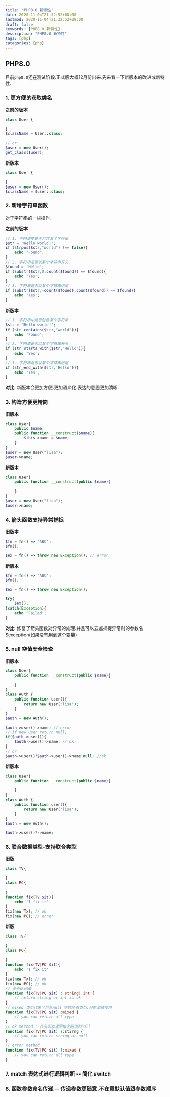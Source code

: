 ```yaml
---
title: "PHP8.0 新特性"
date: 2020-11-04T21:32:52+08:00
lastmod: 2020-11-04T21:32:52+08:00
draft: false
keywords: [PHP8.0 新特性]
description: "PHP8.0 新特性"
tags: [php]
categories: [php]
---
```


## PHP8.0

目前`php8.0`还在测试阶段.正式版大概12月份出来.先来看一下新版本的改进或新特性.

### 1. 更方便的获取类名

**之前的版本**

```php
class User {
    
}
$className = User::class; 

// or 
$user = new User();
get_class($user);
```

**新版本**

```php
class User {
    
}
$user = new User();
$className = $user::class;
```

### 2. 新增字符串函数

对于字符串的一些操作.

**之前的版本**

```php
// 1. 字符串中是否包含某个字符串
$str = 'Hello world!';
if (strpos($str,"world") !== false){
    echo "Found";
}
// 2. 字符串是否以某个字符串开头
$found = 'Hello';
if (substr($str,0,count($found)) == $found){
    echo 'Yes';
}
// 3. 字符串是否以某个字符串结尾
if (substr($str,-count($found),count($found)) == $found){
    echo 'Yes';
}
```

**新版本**

```php
// 1. 字符串中是否包含某个字符串
$str = 'Hello world!';
if (str_contains($str,"world")){
    echo 'Found';
}
// 2. 字符串是否以某个字符串开头
if (str_starts_with($str,"Hello")){
	echo 'Yes';
}
// 3. 字符串是否以某个字符串结尾
if (str_end_with($str,'Hello')){
    echo 'Yes';
}
```

**对比**: 新版本会更加方便.更加语义化.表达的意思更加清晰.

### 3. 构造方便更精简

**旧版本**

```php
class User{
    public $name;
    public function __construct($name){
        $this->name = $name;
    }
}
$user = new User("lisa");
$user->name; 
```

**新版本**

```php
class User{
    public function __construct(public $name){
        
    }
}
$user = new User("lisa");
$user->name; 
```

### 4. 箭头函数支持异常捕捉

**旧版本**

```php
$fn = fn() => 'ABC';
$fn();

$ex = fn() => throw new Exception(); // error
```

**新版本**

```php
$fn = fn() => 'ABC';
$fn();

$ex = fn() => throw new Exception(); 

try{
    $ex();
}catch(Exception){
    echo 'Failed';
}
```

**对比**: 修复了箭头函数对异常的处理.并且可以去点捕捉异常时的参数名 $exception(如果没有用到这个变量)

### 5. null 空值安全检查

**旧版本**

```php
class User{
    public function __construct(public $name){
        
    }
}
class Auth {
    public function user(){
        return new User('lisa');
    }
}
$auth = new Auth();

$auth->user()->name; // error
// if new User return null;
if($auth->user()){
    $auth->user()->name; // ok
}
// or 
$auth->user()?$auth->user()->name:null; //ok
```

**新版本**

```php
class User{
    public function __construct(public $name){
        
    }
}
class Auth {
    public function user(){
        return new User('lisa');
    }
}
$auth = new Auth();

$auth->user()?->name;
```

### 6. 联合数据类型-支持联合类型

**旧版**

```php
class TV{
    
}
class PC{
    
}
function fix(TV $it){
    echo 'I fix it'
}
fix(new Tx); // ok
fix(new PC); // error
```

**新版**

```php
class TV{
    
}
class PC{
    
}
function fix(TV|PC $it){
    echo 'I fix it'
}
fix(new Tx); // ok
fix(new PC); // ok
// 关于返回值
function fix(TV|PC $it) : string| int {
    // return string or int is ok
}
// mixed 类型代表了包括null 空的所有类型.只能单独使用
function fix(TV|PC $it) :mixed {
    // you can return all type
}
// ok method ? 表示可以返回指定的值和null
function fix(TV|PC $it) ?:stirng {
    // you can return string or null 
}
// error method
function fix(TV|PC $it) ?:mixed {
    // you can return all type
}
```

### 7. match 表达式进行逻辑判断 -- 简化 switch

### 8. 函数参数命名传递 -- 传递参数更随意.不在意默认值跟参数顺序